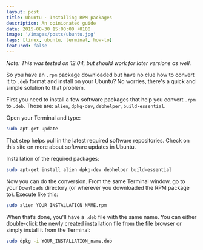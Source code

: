 ```yaml
---
layout: post
title: Ubuntu · Installing RPM packages
description: An opinionated guide
date: 2015-08-30 15:00:00 +0100
image: '/images/posts/ubuntu.jpg'
tags: [linux, ubuntu, terminal, how-to]
featured: false
---
```


_Note: This was tested on 12.04, but should work for later versions as well._

So you have an `.rpm` package downloaded but have no clue how to convert it to `.deb` format and install on your Ubuntu? No worries, there's a quick and simple solution to that problem.

First you need to install a few software packages that help you convert `.rpm` to `.deb`. Those are: `alien`, `dpkg-dev`, `debhelper`, `build-essential`.

Open your Terminal and type:

```bash
sudo apt-get update
```

That step helps pull in the latest required software repositories. Check on this site on more about software updates in Ubuntu.

Installation of the required packages:

```bash
sudo apt-get install alien dpkg-dev debhelper build-essential
```

Now you can do the conversion. From the same Terminal window, go to your `Downloads` directory (or wherever you downloaded the RPM package to). Execute like this:

```bash
sudo alien YOUR_INSTALLATION_NAME.rpm
```

When that’s done, you'll have a `.deb` file with the same name. You can either double-click the newly created installation file from the file browser or simply install it from the Terminal:

```bash
sudo dpkg -i YOUR_INSTALLATION_name.deb
```
